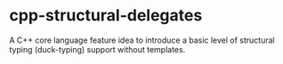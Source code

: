 # cpp-structural-delegates
A C++ core language feature idea to introduce a basic level of structural typing (duck-typing) support without templates.
